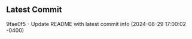 
## Latest Commit
9fae0f5 - Update README with latest commit info (2024-08-29 17:00:02 -0400) <Yunxi-Zhou>
